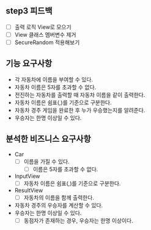 ## step3 피드백
- [ ] 출력 로직 View로 모으기
- [ ] View 클래스 멤버변수 제거
- [ ] SecureRandom 적용해보기

## 기능 요구사항
- 각 자동차에 이름을 부여할 수 있다. 
- 자동차 이름은 5자를 초과할 수 없다. 
- 전진하는 자동차를 출력할 때 자동차 이름을 같이 출력한다. 
- 자동차 이름은 쉼표(,)를 기준으로 구분한다. 
- 자동차 경주 게임을 완료한 후 누가 우승했는지를 알려준다. 
- 우승자는 한명 이상일 수 있다.

## 분석한 비즈니스 요구사항
- Car
  - [ ] 이름을 가질 수 있다.
    - [ ] 이름은 5자를 초과할 수 없다.
- InputView
  - [ ] 자동차 이름은 쉼표(,)를 기준으로 구분한다.
- ResultView
  - [ ] 자동차의 이름을 함께 출력한다.
- 자동차 경주의 우승자를 계산할 수 있다.
- 우승자는 한명 이상일 수 있다.
  - [ ] 동점자가 존재하는 경우, 우승자는 한명 이상이다. 
